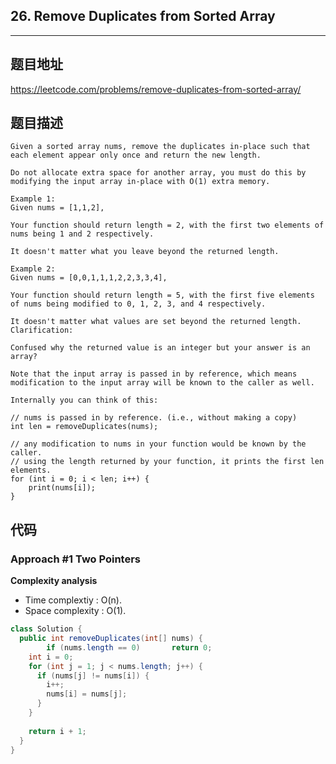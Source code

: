 ## 26. Remove Duplicates from Sorted Array

----
## 题目地址

https://leetcode.com/problems/remove-duplicates-from-sorted-array/

## 题目描述
```
Given a sorted array nums, remove the duplicates in-place such that each element appear only once and return the new length.

Do not allocate extra space for another array, you must do this by modifying the input array in-place with O(1) extra memory.

Example 1:
Given nums = [1,1,2],

Your function should return length = 2, with the first two elements of nums being 1 and 2 respectively.

It doesn't matter what you leave beyond the returned length.

Example 2:
Given nums = [0,0,1,1,1,2,2,3,3,4],

Your function should return length = 5, with the first five elements of nums being modified to 0, 1, 2, 3, and 4 respectively.

It doesn't matter what values are set beyond the returned length.
Clarification:

Confused why the returned value is an integer but your answer is an array?

Note that the input array is passed in by reference, which means modification to the input array will be known to the caller as well.

Internally you can think of this:

// nums is passed in by reference. (i.e., without making a copy)
int len = removeDuplicates(nums);

// any modification to nums in your function would be known by the caller.
// using the length returned by your function, it prints the first len elements.
for (int i = 0; i < len; i++) {
    print(nums[i]);
}
```

## 代码

### Approach #1 Two Pointers

**Complexity analysis**

- Time complextiy : O(n).
- Space complexity : O(1).

```java
class Solution {
  public int removeDuplicates(int[] nums) {
		if (nums.length == 0)		return 0;
    int i = 0;
    for (int j = 1; j < nums.length; j++) {
      if (nums[j] != nums[i]) {
        i++;
        nums[i] = nums[j];
      }
    }
		
    return i + 1;
  }
}
```















